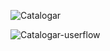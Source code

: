 ![Catalogar](https://github.com/user-attachments/assets/c1896da5-aaf5-4079-878a-75de0095c484)

![Catalogar-userflow](https://github.com/user-attachments/assets/5631e5fd-c46c-4a8d-a889-b5669f5cd10b)
